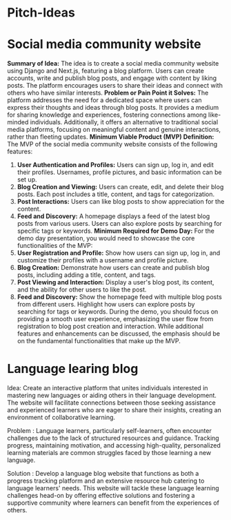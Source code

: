 # Pitch-Ideas

# Social media community website
**Summary of Idea:**
The idea is to create a social media community website using Django and Next.js, featuring a blog platform. Users can create accounts, write and publish blog posts, and engage with content by liking posts. The platform encourages users to share their ideas and connect with others who have similar interests.
**Problem or Pain Point it Solves:**
The platform addresses the need for a dedicated space where users can express their thoughts and ideas through blog posts. It provides a medium for sharing knowledge and experiences, fostering connections among like-minded individuals. Additionally, it offers an alternative to traditional social media platforms, focusing on meaningful content and genuine interactions, rather than fleeting updates.
**Minimum Viable Product (MVP) Definition:**
The MVP of the social media community website consists of the following features:
1. **User Authentication and Profiles:** Users can sign up, log in, and edit their profiles. Usernames, profile pictures, and basic information can be set up.
2. **Blog Creation and Viewing:** Users can create, edit, and delete their blog posts. Each post includes a title, content, and tags for categorization.
3. **Post Interactions:** Users can like blog posts to show appreciation for the content.
4. **Feed and Discovery:** A homepage displays a feed of the latest blog posts from various users. Users can also explore posts by searching for specific tags or keywords.
**Minimum Required for Demo Day:**
For the demo day presentation, you would need to showcase the core functionalities of the MVP:
1. **User Registration and Profile:** Show how users can sign up, log in, and customize their profiles with a username and profile picture.
2. **Blog Creation:** Demonstrate how users can create and publish blog posts, including adding a title, content, and tags.
3. **Post Viewing and Interaction:** Display a user's blog post, its content, and the ability for other users to like the post.
4. **Feed and Discovery:** Show the homepage feed with multiple blog posts from different users. Highlight how users can explore posts by searching for tags or keywords.
During the demo, you should focus on providing a smooth user experience, emphasizing the user flow from registration to blog post creation and interaction. While additional features and enhancements can be discussed, the emphasis should be on the fundamental functionalities that make up the MVP.




# Language learing blog
Idea:
Create an interactive platform that unites individuals interested in mastering new languages or aiding others in their language development. The website will facilitate connections between those seeking assistance and experienced learners who are eager to share their insights, creating an environment of collaborative learning.


Problem :
Language learners, particularly self-learners, often encounter challenges due to the lack of structured resources and guidance. Tracking progress, maintaining motivation, and accessing high-quality, personalized learning materials are common struggles faced by those learning a new language.


Solution :
Develop a language blog website that functions as both a progress tracking platform and an extensive resource hub catering to language learners' needs. This website will tackle these language learning challenges head-on by offering effective solutions and fostering a supportive community where learners can benefit from the experiences of others.
